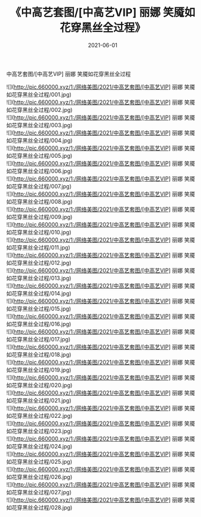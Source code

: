 ﻿---
layout: post
title:  《中高艺套图/[中高艺VIP] 丽娜 笑魇如花穿黑丝全过程》
date:   2021-06-01
img: http://pic.660000.xyz/1:/网络美图/2021/中高艺套图/[中高艺VIP] 丽娜 笑魇如花穿黑丝全过程/000.jpg
categories: [美女, 清纯, 唯美]
---

中高艺套图/[中高艺VIP] 丽娜 笑魇如花穿黑丝全过程

 ![](http://pic.660000.xyz/1:/网络美图/2021/中高艺套图/[中高艺VIP] 丽娜 笑魇如花穿黑丝全过程/001.jpg) <br>![](http://pic.660000.xyz/1:/网络美图/2021/中高艺套图/[中高艺VIP] 丽娜 笑魇如花穿黑丝全过程/002.jpg) <br>![](http://pic.660000.xyz/1:/网络美图/2021/中高艺套图/[中高艺VIP] 丽娜 笑魇如花穿黑丝全过程/003.jpg) <br>![](http://pic.660000.xyz/1:/网络美图/2021/中高艺套图/[中高艺VIP] 丽娜 笑魇如花穿黑丝全过程/004.jpg) <br>![](http://pic.660000.xyz/1:/网络美图/2021/中高艺套图/[中高艺VIP] 丽娜 笑魇如花穿黑丝全过程/005.jpg) <br>![](http://pic.660000.xyz/1:/网络美图/2021/中高艺套图/[中高艺VIP] 丽娜 笑魇如花穿黑丝全过程/006.jpg) <br>![](http://pic.660000.xyz/1:/网络美图/2021/中高艺套图/[中高艺VIP] 丽娜 笑魇如花穿黑丝全过程/007.jpg) <br>![](http://pic.660000.xyz/1:/网络美图/2021/中高艺套图/[中高艺VIP] 丽娜 笑魇如花穿黑丝全过程/008.jpg) <br>![](http://pic.660000.xyz/1:/网络美图/2021/中高艺套图/[中高艺VIP] 丽娜 笑魇如花穿黑丝全过程/009.jpg) <br>![](http://pic.660000.xyz/1:/网络美图/2021/中高艺套图/[中高艺VIP] 丽娜 笑魇如花穿黑丝全过程/010.jpg) <br>![](http://pic.660000.xyz/1:/网络美图/2021/中高艺套图/[中高艺VIP] 丽娜 笑魇如花穿黑丝全过程/011.jpg) <br>![](http://pic.660000.xyz/1:/网络美图/2021/中高艺套图/[中高艺VIP] 丽娜 笑魇如花穿黑丝全过程/012.jpg) <br>![](http://pic.660000.xyz/1:/网络美图/2021/中高艺套图/[中高艺VIP] 丽娜 笑魇如花穿黑丝全过程/013.jpg) <br>![](http://pic.660000.xyz/1:/网络美图/2021/中高艺套图/[中高艺VIP] 丽娜 笑魇如花穿黑丝全过程/014.jpg) <br>![](http://pic.660000.xyz/1:/网络美图/2021/中高艺套图/[中高艺VIP] 丽娜 笑魇如花穿黑丝全过程/015.jpg) <br>![](http://pic.660000.xyz/1:/网络美图/2021/中高艺套图/[中高艺VIP] 丽娜 笑魇如花穿黑丝全过程/016.jpg) <br>![](http://pic.660000.xyz/1:/网络美图/2021/中高艺套图/[中高艺VIP] 丽娜 笑魇如花穿黑丝全过程/017.jpg) <br>![](http://pic.660000.xyz/1:/网络美图/2021/中高艺套图/[中高艺VIP] 丽娜 笑魇如花穿黑丝全过程/018.jpg) <br>![](http://pic.660000.xyz/1:/网络美图/2021/中高艺套图/[中高艺VIP] 丽娜 笑魇如花穿黑丝全过程/019.jpg) <br>![](http://pic.660000.xyz/1:/网络美图/2021/中高艺套图/[中高艺VIP] 丽娜 笑魇如花穿黑丝全过程/020.jpg) <br>![](http://pic.660000.xyz/1:/网络美图/2021/中高艺套图/[中高艺VIP] 丽娜 笑魇如花穿黑丝全过程/021.jpg) <br>![](http://pic.660000.xyz/1:/网络美图/2021/中高艺套图/[中高艺VIP] 丽娜 笑魇如花穿黑丝全过程/022.jpg) <br>![](http://pic.660000.xyz/1:/网络美图/2021/中高艺套图/[中高艺VIP] 丽娜 笑魇如花穿黑丝全过程/023.jpg) <br>![](http://pic.660000.xyz/1:/网络美图/2021/中高艺套图/[中高艺VIP] 丽娜 笑魇如花穿黑丝全过程/024.jpg) <br>![](http://pic.660000.xyz/1:/网络美图/2021/中高艺套图/[中高艺VIP] 丽娜 笑魇如花穿黑丝全过程/025.jpg) <br>![](http://pic.660000.xyz/1:/网络美图/2021/中高艺套图/[中高艺VIP] 丽娜 笑魇如花穿黑丝全过程/026.jpg) <br>![](http://pic.660000.xyz/1:/网络美图/2021/中高艺套图/[中高艺VIP] 丽娜 笑魇如花穿黑丝全过程/027.jpg) <br>![](http://pic.660000.xyz/1:/网络美图/2021/中高艺套图/[中高艺VIP] 丽娜 笑魇如花穿黑丝全过程/028.jpg) <br>
